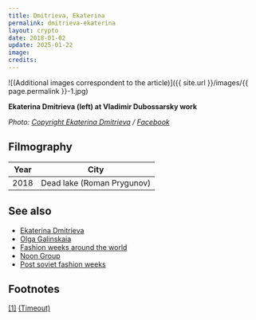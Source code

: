 ```yaml
---
title: Dmitrieva, Ekaterina
permalink: dmitrieva-ekaterina
layout: crypto
date: 2018-01-02
update: 2025-01-22
image:
credits:
---
```


![(Additional images correspondent to the article)]({{ site.url }}/images/{{ page.permalink }}-1.jpg)

**Ekaterina Dmitrieva (left) at Vladimir Dubossarsky work**

*Photo: [Copyright Ekaterina Dmitrieva](https://www.facebook.com/photo.php?fbid=2107913665983214&set=t.100002938040611&type=3&theater) / [Facebook](https://www.facebook.com/photo.php?fbid=2107913665983214&set=t.100002938040611&type=3&theater)*

## Filmography

|Year|City|
|-|-|
|2018|Dead lake (Roman Prygunov)|

## See also

+ [Ekaterina Dmitrieva](dmitrieva-ekaterina)
+ [Olga Galinskaia](galinskaia-olga)
+ [Fashion weeks around the world](fashion-weeks-around-the-world)
+ [Noon Group](noon-group)
+ [Post soviet fashion weeks](post-soviet-fashion-weeks)

## Footnotes

[[1]](#a1) <span id="f1"></span> [(Timeout)](http://www.timeout.ru/cherepovec/feature/24565)
